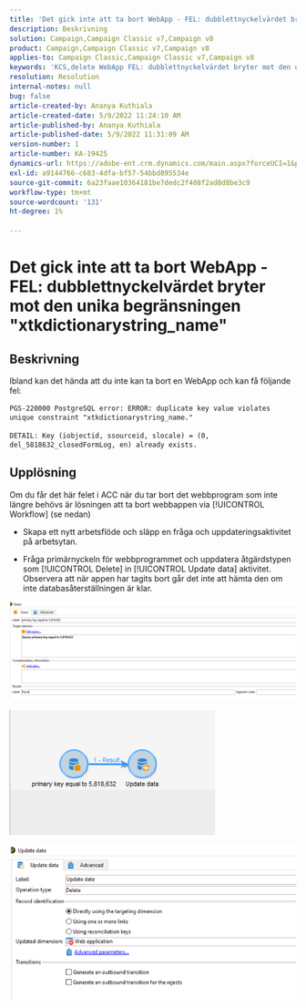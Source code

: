 ```yaml
---
title: 'Det gick inte att ta bort WebApp - FEL: dubblettnyckelvärdet bryter mot den unika begränsningen "xtkdictionarystring_name"'''
description: Beskrivning
solution: Campaign,Campaign Classic v7,Campaign v8
product: Campaign,Campaign Classic v7,Campaign v8
applies-to: Campaign Classic,Campaign Classic v7,Campaign v8
keywords: 'KCS,delete WebApp FEL: dubblettnyckelvärdet bryter mot den unika begränsningen "xtkdictionarystring_name"'
resolution: Resolution
internal-notes: null
bug: false
article-created-by: Ananya Kuthiala
article-created-date: 5/9/2022 11:24:10 AM
article-published-by: Ananya Kuthiala
article-published-date: 5/9/2022 11:31:09 AM
version-number: 1
article-number: KA-19425
dynamics-url: https://adobe-ent.crm.dynamics.com/main.aspx?forceUCI=1&pagetype=entityrecord&etn=knowledgearticle&id=4a2bc686-8acf-ec11-a7b5-0022480a8e40
exl-id: a9144766-c683-4dfa-bf57-54bbd895534e
source-git-commit: 6a23faae10364181be7dedc2f408f2ad8d8be3c9
workflow-type: tm+mt
source-wordcount: '131'
ht-degree: 1%

---
```


# Det gick inte att ta bort WebApp - FEL: dubblettnyckelvärdet bryter mot den unika begränsningen &quot;xtkdictionarystring_name&quot;

## Beskrivning


Ibland kan det hända att du inte kan ta bort en WebApp och kan få följande fel:

```
PGS-220000 PostgreSQL error: ERROR: duplicate key value violates unique constraint "xtkdictionarystring_name."

DETAIL: Key (iobjectid, ssourceid, slocale) = (0, del_5818632_closedFormLog, en) already exists.
```

## Upplösning


Om du får det här felet i ACC när du tar bort det webbprogram som inte längre behövs är lösningen att ta bort webbappen via [!UICONTROL Workflow] (se nedan)

- Skapa ett nytt arbetsflöde och släpp en fråga och uppdateringsaktivitet på arbetsytan.

- Fråga primärnyckeln för webbprogrammet och uppdatera åtgärdstypen som [!UICONTROL Delete] in [!UICONTROL Update data] aktivitet. Observera att när appen har tagits bort går det inte att hämta den om inte databasåterställningen är klar.

![](assets/5cd987f7-8acf-ec11-a7b5-0022480a8e40.png)

![](assets/bf56c710-8bcf-ec11-a7b5-0022480a8e40.png)



![](assets/da9b0818-8bcf-ec11-a7b5-0022480a8e40.png)
